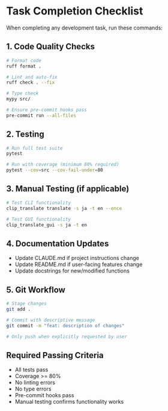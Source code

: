 # Task Completion Checklist

When completing any development task, run these commands:

## 1. Code Quality Checks
```bash
# Format code
ruff format .

# Lint and auto-fix
ruff check . --fix

# Type check
mypy src/

# Ensure pre-commit hooks pass
pre-commit run --all-files
```

## 2. Testing
```bash
# Run full test suite
pytest

# Run with coverage (minimum 80% required)
pytest --cov=src --cov-fail-under=80
```

## 3. Manual Testing (if applicable)
```bash
# Test CLI functionality
clip_translate translate -s ja -t en --once

# Test GUI functionality  
clip_translate_gui -s ja -t en
```

## 4. Documentation Updates
- Update CLAUDE.md if project instructions change
- Update README.md if user-facing features change
- Update docstrings for new/modified functions

## 5. Git Workflow
```bash
# Stage changes
git add .

# Commit with descriptive message
git commit -m "feat: description of changes"

# Only push when explicitly requested by user
```

## Required Passing Criteria
- All tests pass
- Coverage >= 80%
- No linting errors
- No type errors
- Pre-commit hooks pass
- Manual testing confirms functionality works